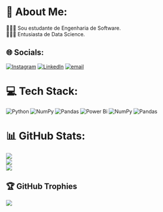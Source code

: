 # 💫 About Me:
👨🏻‍🎓 Sou estudante de Engenharia de Software.<br>🕵🏻‍♂️ Entusiasta de Data Science.


## 🌐 Socials:
[![Instagram](https://img.shields.io/badge/Instagram-%23E4405F.svg?logo=Instagram&logoColor=white)](https://instagram.com/https://www.instagram.com/matheusferreiraxd/) [![LinkedIn](https://img.shields.io/badge/LinkedIn-%230077B5.svg?logo=linkedin&logoColor=white)](https://linkedin.com/in/https://www.linkedin.com/in/matheus-pintor-fernandes-ferreira-766255287/) [![email](https://img.shields.io/badge/Email-D14836?logo=gmail&logoColor=white)](mailto:mathfer1000@gmail.com) 

# 💻 Tech Stack:
![Python](https://img.shields.io/badge/python-3670A0?style=for-the-badge&logo=python&logoColor=ffdd54) ![NumPy](https://img.shields.io/badge/numpy-%23013243.svg?style=for-the-badge&logo=numpy&logoColor=white) ![Pandas](https://img.shields.io/badge/pandas-%23150458.svg?style=for-the-badge&logo=pandas&logoColor=white) ![Power Bi](https://img.shields.io/badge/power_bi-F2C811?style=for-the-badge&logo=powerbi&logoColor=black) ![NumPy](https://img.shields.io/badge/numpy-%23013243.svg?style=for-the-badge&logo=numpy&logoColor=white) ![Pandas](https://img.shields.io/badge/pandas-%23150458.svg?style=for-the-badge&logo=pandas&logoColor=white)
# 📊 GitHub Stats:
![](https://github-readme-stats.vercel.app/api?username=matheuspfferreira&theme=react&hide_border=false&include_all_commits=false&count_private=false)<br/>
![](https://nirzak-streak-stats.vercel.app/?user=matheuspfferreira&theme=react&hide_border=false)<br/>
![](https://github-readme-stats.vercel.app/api/top-langs/?username=matheuspfferreira&theme=react&hide_border=false&include_all_commits=false&count_private=false&layout=compact)

## 🏆 GitHub Trophies
![](https://github-profile-trophy.vercel.app/?username=matheuspfferreira&theme=rose&no-frame=false&no-bg=false&margin-w=4)

<!-- Proudly created with GPRM ( https://gprm.itsvg.in ) -->
